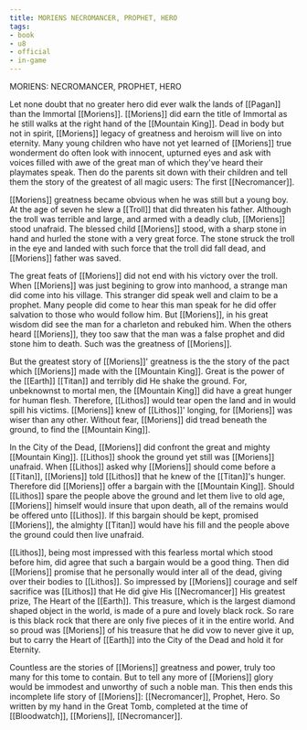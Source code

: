 ```yaml
---
title: MORIENS NECROMANCER, PROPHET, HERO
tags:
- book
- u8
- official
- in-game
---
```


MORIENS: NECROMANCER, PROPHET, HERO  
  
Let none doubt that no greater hero did ever walk the lands of [[Pagan]] than the Immortal [[Moriens]]. [[Moriens]] did earn the title of Immortal as he still walks at the right hand of the [[Mountain King]]. Dead in body but not in spirit, [[Moriens]] legacy of greatness and heroism will live on into eternity. Many young children who have not yet learned of [[Moriens]] true wonderment do often look with innocent, upturned eyes and ask with voices filled with awe of the great man of which they've heard their playmates speak. Then do the parents sit down with their children and tell them the story of the greatest of all magic users: The first [[Necromancer]].  
  
[[Moriens]] greatness became obvious when he was still but a young boy. At the age of seven he slew a [[Troll]] that did threaten his father. Although the troll was terrible and large, and armed with a deadly club, [[Moriens]] stood unafraid. The blessed child [[Moriens]] stood, with a sharp stone in hand and hurled the stone with a very great force. The stone struck the troll in the eye and landed with such force that the troll did fall dead, and [[Moriens]] father was saved.  
  
The great feats of [[Moriens]] did not end with his victory over the troll. When [[Moriens]] was just begining to grow into manhood, a strange man did come into his village. This stranger did speak well and claim to be a prophet. Many people did come to hear this man speak for he did offer salvation to those who would follow him. But [[Moriens]], in his great wisdom did see the man for a charleton and rebuked him. When the others heard [[Moriens]], they too saw that the man was a false prophet and did stone him to death. Such was the greatness of [[Moriens]].  
  
But the greatest story of [[Moriens]]' greatness is the the story of the pact which [[Moriens]] made with the [[Mountain King]]. Great is the power of the [[Earth]] [[Titan]] and terribly did He shake the ground. For, unbeknownst to mortal men, the [[Mountain King]] did have a great hunger for human flesh. Therefore, [[Lithos]] would tear open the land and in would spill his victims. [[Moriens]] knew of [[Lithos]]' longing, for [[Moriens]] was wiser than any other. Without fear, [[Moriens]] did tread beneath the ground, to find the [[Mountain King]].  
  
In the City of the Dead, [[Moriens]] did confront the great and mighty [[Mountain King]]. [[Lithos]] shook the ground yet still was [[Moriens]] unafraid. When [[Lithos]] asked why [[Moriens]] should come before a [[Titan]], [[Moriens]] told [[Lithos]] that he knew of the [[Titan]]'s hunger. Therefore did [[Moriens]] offer a bargain with the [[Mountain King]]. Should [[Lithos]] spare the people above the ground and let them live to old age, [[Moriens]] himself would insure that upon death, all of the remains would be offered unto [[Lithos]]. If this bargain should be kept, promised [[Moriens]], the almighty [[Titan]] would have his fill and the people above the ground could then live unafraid.  
  
[[Lithos]], being most impressed with this fearless mortal which stood before him, did agree that such a bargain would be a good thing. Then did [[Moriens]] promise that he personally would inter all of the dead, giving over their bodies to [[Lithos]]. So impressed by [[Moriens]] courage and self sacrifice was [[Lithos]] that He did give His [[Necromancer]] His greatest prize, The Heart of the [[Earth]]. This treasure, which is the largest diamond shaped object in the world, is made of a pure and lovely black rock. So rare is this black rock that there are only five pieces of it in the entire world. And so proud was [[Moriens]] of his treasure that he did vow to never give it up, but to carry the Heart of [[Earth]] into the City of the Dead and hold it for Eternity.  
  
Countless are the stories of [[Moriens]] greatness and power, truly too many for this tome to contain. But to tell any more of [[Moriens]] glory would be immodest and unworthy of such a noble man. This then ends this incomplete life story of [[Moriens]]: [[Necromancer]], Prophet, Hero. So written by my hand in the Great Tomb, completed at the time of [[Bloodwatch]], [[Moriens]], [[Necromancer]].